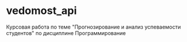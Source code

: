 # vedomost_api
Курсовая работа по теме "Прогнозирование и анализ успеваемости студентов" по дисциплине Программирование
